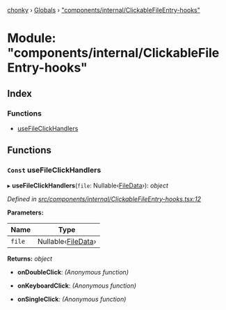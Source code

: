 [chonky](../README.md) › [Globals](../globals.md) › ["components/internal/ClickableFileEntry-hooks"](_components_internal_clickablefileentry_hooks_.md)

# Module: "components/internal/ClickableFileEntry-hooks"

## Index

### Functions

* [useFileClickHandlers](_components_internal_clickablefileentry_hooks_.md#const-usefileclickhandlers)

## Functions

### `Const` useFileClickHandlers

▸ **useFileClickHandlers**(`file`: Nullable‹[FileData](../interfaces/_types_files_types_.filedata.md)›): *object*

*Defined in [src/components/internal/ClickableFileEntry-hooks.tsx:12](https://github.com/TimboKZ/Chonky/blob/faab549/src/components/internal/ClickableFileEntry-hooks.tsx#L12)*

**Parameters:**

Name | Type |
------ | ------ |
`file` | Nullable‹[FileData](../interfaces/_types_files_types_.filedata.md)› |

**Returns:** *object*

* **onDoubleClick**: *(Anonymous function)*

* **onKeyboardClick**: *(Anonymous function)*

* **onSingleClick**: *(Anonymous function)*
